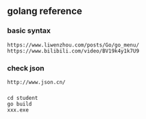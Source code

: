 ## golang reference
### basic syntax
```text
https://www.liwenzhou.com/posts/Go/go_menu/
https://www.bilibili.com/video/BV19k4y1k7U9
```
   

### check json
```text
http://www.json.cn/
```
###
```shell script
cd student
go build
xxx.exe
```
